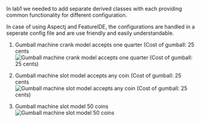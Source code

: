 In lab1 we needed to add separate derived classes with each providing common functionality for different configuration.

In case of using Aspectj and FeatureIDE, the configurations are handled in a seperate config file and are use friendly and easily understandable.

1. Gumball machine crank model accepts one quarter (Cost of gumball: 25 cents
![Gumball machine crank model accepts one quarter (Cost of gumball: 25 cents)](https://user-images.githubusercontent.com/42917709/48976928-03164180-f045-11e8-8d9e-b93aa348df53.png)

2. Gumball machine slot model accepts any coin (Cost of gumball: 25 cents
![Gumball machine slot model accepts any coin (Cost of gumball: 25 cents)](https://user-images.githubusercontent.com/42917709/48976929-0c071300-f045-11e8-8ef5-7d1cfa7e393f.png)

3. Gumball machine slot model 50 coins
![Gumball machine slot model 50 coins](https://user-images.githubusercontent.com/42917709/48976930-0f020380-f045-11e8-991e-235228a5ab6f.png)
